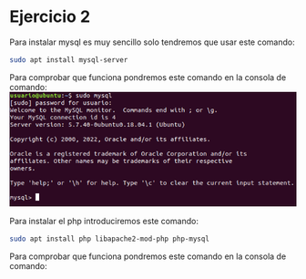 # Ejercicio 2
Para instalar mysql es muy sencillo solo tendremos que usar este comando:
```bash
sudo apt install mysql-server
```
Para comprobar que funciona pondremos este comando en la consola de comando:
![image](./Capturas/Screenshot_1.png)

Para instalar el php introduciremos este comando:
```bash
sudo apt install php libapache2-mod-php php-mysql
```
Para comprobar que funciona pondremos este comando en la consola de comando:
